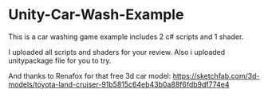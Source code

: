 # Unity-Car-Wash-Example
This is a car washing game example includes 2 c# scripts and 1 shader.

I uploaded all scripts and shaders for your review. Also i uploaded unitypackage file for you to try.

And thanks to Renafox for that free 3d car model:
https://sketchfab.com/3d-models/toyota-land-cruiser-91b5815c64eb43b0a88f6fdb9df774e4
